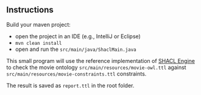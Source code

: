 ## Instructions

Build your maven project:  
* open the project in an IDE (e.g., IntelliJ or Eclipse)
* `mvn clean install`
* open and run the `src/main/java/ShaclMain.java`

This small program will use the reference implementation of 
[SHACL Engine](https://github.com/TopQuadrant/shacl) to check the movie ontology
`src/main/resources/movie-owl.ttl` against `src/main/resources/movie-constraints.ttl` constraints.  

The result is saved as `report.ttl` in the root folder.

